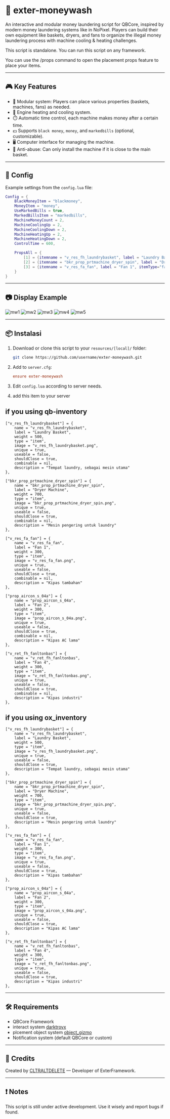 
# 🧺 exter-moneywash

An interactive and modular money laundering script for QBCore, inspired by modern money laundering systems like in NoPixel. Players can build their own equipment like baskets, dryers, and fans to organize the illegal money laundering process with machine cooling & heating challenges.

This script is standalone. You can run this script on any framework.

You can use the /props command to open the placement props feature to place your items.

---

## 🎮 Key Features

- 🎯 Modular system: Players can place various properties (baskets, machines, fans) as needed.
- 🧊 Engine heating and cooling system.
- ⏱️ Automatic time control, each machine makes money after a certain time.
- 💵 Supports `black money`, `money`, and `markedbills` (optional, customizable).
- 🖥️ Computer interface for managing the machine.
- 🚫 Anti-abuse: Can only install the machine if it is close to the main basket.

---

## 🧩 Config

Example settings from the `config.lua` file:

```lua
Config = {
    BlackMoneyItem = "blackmoney",
    MoneyItem = "money",
    UseMarkedBills = true,
    MarkedBillsItem = "markedbills",
    MachineMoneyCount = 2,
    MachineCoolingUp = 2,
    MachineCoolingDown = 2,
    MachineHeatingUp = 2,
    MachineHeatingDown = 2,
    ControlTime = 600,

    PropsAll = {
        [1] = {itemname = "v_res_fh_laundrybasket", label = "Laundry Basket", itemType="desk"},
        [2] = {itemname = "bkr_prop_prtmachine_dryer_spin", label = "Dryer Machine", itemType="miner"},
        [3] = {itemname = "v_res_fa_fan", label = "Fan 1", itemType="fan"},
    }
}
```

---

## 📷 Display Example
![mw1](https://github.com/user-attachments/assets/bc173175-53f6-47be-9da0-2a702b1ff72c)
![mw2](https://github.com/user-attachments/assets/ae4c4d71-0e4c-423a-a485-60d4a7946525)
![mw3](https://github.com/user-attachments/assets/431d4fc0-ad54-4bc9-978a-b0d8b93e632a)
![mw4](https://github.com/user-attachments/assets/b576a706-c006-47ef-82ff-dc7da1011e56)
![mw5](https://github.com/user-attachments/assets/b3744310-6545-4f13-a2b1-1ff95c55471a)


---

## 📦 Instalasi

1. Download or clone this script to your `resources/[local]/` folder:
   ```bash
   git clone https://github.com/username/exter-moneywash.git
   ```

2. Add to `server.cfg`:
   ```cfg
   ensure exter-moneywash
   ```

3. Edit `config.lua` according to server needs.

4. add this item to your server

## if you using qb-inventory
```
["v_res_fh_laundrybasket"] = {
    name = "v_res_fh_laundrybasket",
    label = "Laundry Basket",
    weight = 500,
    type = "item",
    image = "v_res_fh_laundrybasket.png",
    unique = true,
    useable = false,
    shouldClose = true,
    combinable = nil,
    description = "Tempat laundry, sebagai mesin utama"
},

["bkr_prop_prtmachine_dryer_spin"] = {
    name = "bkr_prop_prtmachine_dryer_spin",
    label = "Dryer Machine",
    weight = 700,
    type = "item",
    image = "bkr_prop_prtmachine_dryer_spin.png",
    unique = true,
    useable = false,
    shouldClose = true,
    combinable = nil,
    description = "Mesin pengering untuk laundry"
},

["v_res_fa_fan"] = {
    name = "v_res_fa_fan",
    label = "Fan 1",
    weight = 300,
    type = "item",
    image = "v_res_fa_fan.png",
    unique = true,
    useable = false,
    shouldClose = true,
    combinable = nil,
    description = "Kipas tambahan"
},

["prop_aircon_s_04a"] = {
    name = "prop_aircon_s_04a",
    label = "Fan 2",
    weight = 300,
    type = "item",
    image = "prop_aircon_s_04a.png",
    unique = true,
    useable = false,
    shouldClose = true,
    combinable = nil,
    description = "Kipas AC lama"
},

["v_ret_fh_fanltonbas"] = {
    name = "v_ret_fh_fanltonbas",
    label = "Fan 4",
    weight = 300,
    type = "item",
    image = "v_ret_fh_fanltonbas.png",
    unique = true,
    useable = false,
    shouldClose = true,
    combinable = nil,
    description = "Kipas industri"
},
```

## if you using ox_inventory

```
["v_res_fh_laundrybasket"] = {
    name = "v_res_fh_laundrybasket",
    label = "Laundry Basket",
    weight = 500,
    type = "item",
    image = "v_res_fh_laundrybasket.png",
    unique = true,
    useable = false,
    shouldClose = true,
    description = "Tempat laundry, sebagai mesin utama"
},

["bkr_prop_prtmachine_dryer_spin"] = {
    name = "bkr_prop_prtmachine_dryer_spin",
    label = "Dryer Machine",
    weight = 700,
    type = "item",
    image = "bkr_prop_prtmachine_dryer_spin.png",
    unique = true,
    useable = false,
    shouldClose = true,
    description = "Mesin pengering untuk laundry"
},

["v_res_fa_fan"] = {
    name = "v_res_fa_fan",
    label = "Fan 1",
    weight = 300,
    type = "item",
    image = "v_res_fa_fan.png",
    unique = true,
    useable = false,
    shouldClose = true,
    description = "Kipas tambahan"
},

["prop_aircon_s_04a"] = {
    name = "prop_aircon_s_04a",
    label = "Fan 2",
    weight = 300,
    type = "item",
    image = "prop_aircon_s_04a.png",
    unique = true,
    useable = false,
    shouldClose = true,
    description = "Kipas AC lama"
},

["v_ret_fh_fanltonbas"] = {
    name = "v_ret_fh_fanltonbas",
    label = "Fan 4",
    weight = 300,
    type = "item",
    image = "v_ret_fh_fanltonbas.png",
    unique = true,
    useable = false,
    shouldClose = true,
    description = "Kipas industri"
},
```

---

## 🛠️ Requirements

- QBCore Framework
- interact system [darktrovx](https://github.com/darktrovx/interact)
- plcement object system [object_gizmo](https://github.com/DemiAutomatic/object_gizmo)
- Notification system (default QBCore or custom)

---

## 📣 Credits

Created by [CLTRALTDELETE](https://github.com/CtrlAltDelete4413) — Developer of ExterFramework.

---

## ❗ Notes

This script is still under active development. Use it wisely and report bugs if found.
